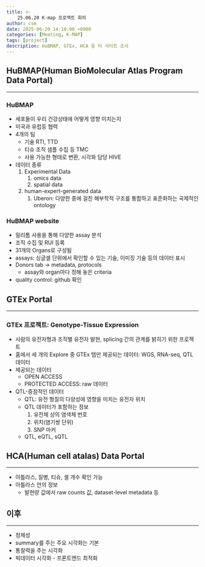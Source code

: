 ```yaml
---
title: >-
    25.06.20 K-map 프로젝트 회의
author: csm
date: 2025-06-20 14:10:00 +0900
categories: [Meeting, K-MAP]
tags: [project]
description: HuBMAP, GTEx, HCA 등 타 사이트 조사
---
```


## HuBMAP(Human BioMolecular Atlas Program Data Portal)
---
### HuBMAP
- 세포들이 우리 건강상태에 어떻게 영향 미치는지
- 미국과 유럽등 협력
- 4개의 팀
    - 기술 RTI, TTD
    - 티슈 조직 샘플 수집 등 TMC
    - 사용 가능한 형태로 변환, 시각화 담당 HIVE
- 데이터 종류
    1. Experimental Data
        1. omics data
        2. spatial data
    2. human-expert-generated data
        1. Uberon: 다양한 종에 걸친 해부학적 구조를 통합하고 표준화하는 국제적인 ontology

### HuBMAP website
- 밀리톰 사용을 통해 다양한 assay 분석
- 조직 수집 및 RUI 등록
- 31개의 Organs로 구성됨 
- assays: 싱글셀 단위에서 확인할 수 있는 기술, 이미징 기술 등의 데이터 표시
- Donors tab -> metadata, protocols
    - assay와 organ마다 정해 놓은 criteria
- quality control: github 확인

## GTEx Portal
---
### GTEx 프로젝트: Genotype-Tissue Expression
- 사람의 유전자형과 조직별 유전자 발현, splicing 간의 관계를 밝히기 위한 프로젝트
- 홈에서 세 개의 Explore 중 GTEx 탭만 제공되는 데이터: WGS, RNA-seq, QTL 데이터
- 제공되는 데이터
    - OPEN ACCESS
    - PROTECTED ACCESS: raw 데이터
- QTL-중점적인 데이터
    - QTL: 유전 형질의 다양성에 영향을 미치는 유전자 위치
    - QTL 데이터가 포함하는 정보
        1. 유전체 상의 염색체 번호
        2. 위치(염기쌍 단위)
        3. SNP 마커
    - QTL, eQTL, sQTL

## HCA(Human cell atalas) Data Portal
---
- 아틀라스, 질병, 티슈, 셀 개수 확인 가능
- 아틀라스 안의 정보
    - 발현량 값에서 raw counts 값, dataset-level metadata 등

## 이후
---
- 정제성
- summary를 주는 주요 시각화는 기본
- 통찰력을 주는 시각화
- 빅데이터 시각화 - 프론트엔드 최적화